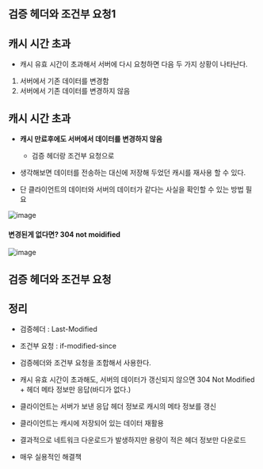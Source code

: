 ## 검증 헤더와 조건부 요청1

## 캐시 시간 초과
+ 캐시 유효 시간이 초과해서 서버에 다시 요청하면 다음 두 가지 상황이 나타난다.
1. 서버에서 기존 데이터를 변경함
2. 서버에서 기존 데이터를 변경하지 않음

## 캐시 시간 초과

+ **캐시 만료후에도 서버에서 데이터를 변경하지 않음**
  - 검증 헤더랑 조건부 요청으로 
  
+ 생각해보면 데이터를 전송하는 대신에 저장해 두었던 캐시를 재사용 할 수 있다.
+ 단 클라이언트의 데이터와 서버의 데이터가 같다는 사실을 확인할 수 있는 방법 필요

![image](https://user-images.githubusercontent.com/49984996/104084340-64331a80-5289-11eb-91cd-90bbe6838a54.png)

#### 변경된게 없다면? 304 not moidified

![image](https://user-images.githubusercontent.com/49984996/104084497-db1ce300-528a-11eb-873b-c314c1217280.png)

## 검증 헤더와 조건부 요청
## 정리
+ 검증헤더 : Last-Modified
+ 조건부 요청 : if-modified-since
+ 검증헤더와 조건부 요청을 조합해서 사용한다.

+ 캐시 유효 시간이 초과해도, 서버의 데이터가 갱신되지 않으면 304 Not Modified + 헤더 메타 정보만 응답(바디가 없다.)

+ 클라이언트는 서버가 보낸 응답 헤더 정보로 캐시의 메타 정보를 갱신

+ 클라이언트는 캐시에 저장되어 있는 데이터 재활용

+ 결과적으로 네트워크 다운로드가 발생하지만 용량이 적은 헤더 정보만 다운로드

+ 매우 실용적인 해결책






